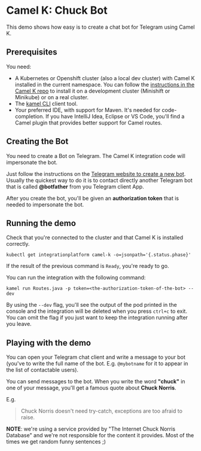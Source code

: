 # Camel K: Chuck Bot

This demo shows how easy is to create a chat bot for Telegram using Camel K.

## Prerequisites

You need:

- A Kubernetes or Openshift cluster (also a local dev cluster) with Camel K installed in the current namespace. 
You can follow the [instructions in the Camel K repo](https://github.com/apache/camel-k#installation)
to install it on a development cluster (Minishift or Minikube) or on a real cluster.
- The [kamel CLI](https://github.com/apache/camel-k/releases) client tool.
- Your preferred IDE, with support for Maven. It's needed for code-completion. If you have IntelliJ Idea, Eclipse or VS Code, 
you'll find a Camel plugin that provides better support for Camel routes.

## Creating the Bot

You need to create a Bot on Telegram. The Camel K integration code will impersonate the bot.

Just follow the instructions on the [Telegram website to create a new bot](https://core.telegram.org/bots#3-how-do-i-create-a-bot).
Usually the quickest way to do it is to contact directly another Telegram bot that is called **@botfather** from you Telegram client App.

After you create the bot, you'll be given an **authorization token** that is needed to impersonate the bot.

## Running the demo

Check that you're connected to the cluster and that Camel K is installed correctly.

```
kubectl get integrationplatform camel-k -o=jsonpath='{.status.phase}'
```

If the result of the previous command is `Ready`, you're ready to go.

You can run the integration with the following command:

```
kamel run Routes.java -p token=<the-authorization-token-of-the-bot> --dev
```

By using the `--dev` flag, you'll see the output of the pod printed in the console and the integration
will be deleted when you press `ctrl+c` to exit. You can omit the flag if you just want to keep the integration running after you leave.

## Playing with the demo

You can open your Telegram chat client and write a message to your bot (you've to write the full name of the bot. E.g. `@mybotname` for it to appear in the list of contactable users).

You can send messages to the bot. When you write the word **"chuck"** in one of your message, you'll get a famous quote about **Chuck Norris**.

E.g.

> Chuck Norris doesn't need try-catch, exceptions are too afraid to raise.

**NOTE**: we're using a service provided by "The Internet Chuck Norris Database" and we're not responsible for the content it provides. Most of the times we get random funny sentences ;)
